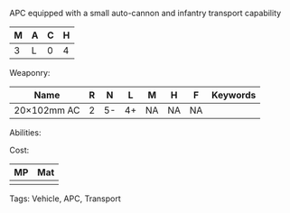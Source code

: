 APC equipped with a small auto-cannon and infantry transport capability

| M   | A   | C   | H   |
| --- | --- | --- | --- |
| 3   | L   | 0   | 4   |

Weaponry:

| Name        | R   | N   | L   | M   | H   | F   | Keywords |
| ----------- | --- | --- | --- | --- | --- | --- | -------- |
| 20×102mm AC | 2   | 5-  | 4+  | NA  | NA  | NA  |          |

Abilities:



Cost:

| MP  | Mat |
| --- | --- |
|     |     |


Tags:
Vehicle, APC, Transport